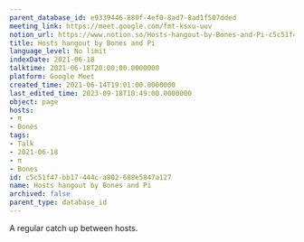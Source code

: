 ```yaml
---
parent_database_id: e9339446-880f-4ef0-8ad7-8ad1f507dded
meeting_link: https://meet.google.com/fmt-ksxu-uuv
notion_url: https://www.notion.so/Hosts-hangout-by-Bones-and-Pi-c5c51f47bb17444ca802688e5847a127
title: Hosts hangout by Bones and Pi
language_level: No limit
indexDate: 2021-06-18
talktime: 2021-06-18T20:00:00.0000000
platform: Google Meet
created_time: 2021-06-14T19:01:00.0000000
last_edited_time: 2023-09-18T10:49:00.0000000
object: page
hosts:
- π
- Bones
tags:
- Talk
- 2021-06-18
- π
- Bones
id: c5c51f47-bb17-444c-a802-688e5847a127
name: Hosts hangout by Bones and Pi
archived: false
parent_type: database_id
---
```


A regular catch up between hosts.


